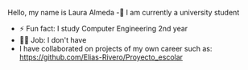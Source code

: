 Hello, my name is Laura Almeda 
-🌱 I am currently a university student
- ⚡ Fun fact: I study Computer Engineering 2nd year 
- 👨‍💻 Job: I don't have 
- I have collaborated on projects of my own career such as:
https://github.com/Elias-Rivero/Proyecto_escolar


